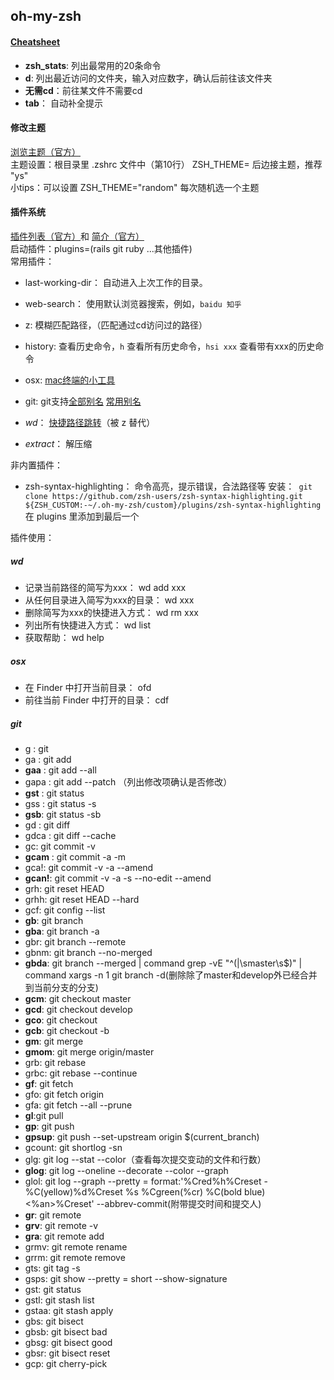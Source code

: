 ## oh-my-zsh

#### [Cheatsheet](https://github.com/robbyrussell/oh-my-zsh/wiki/Cheatsheet)
- **zsh_stats**: 列出最常用的20条命令
- **d**: 列出最近访问的文件夹，输入对应数字，确认后前往该文件夹
- **无需cd**：前往某文件不需要cd
- **tab**： 自动补全提示

#### 修改主题
[浏览主题（官方）](https://github.com/robbyrussell/oh-my-zsh/wiki/themes)  
主题设置：根目录里 .zshrc 文件中（第10行） ZSH_THEME= 后边接主题，推荐 "ys"  
小tips：可以设置 ZSH_THEME="random" 每次随机选一个主题  

#### 插件系统
[插件列表（官方）](https://github.com/robbyrussell/oh-my-zsh/tree/master/plugins)和 [简介（官方）](https://github.com/robbyrussell/oh-my-zsh/wiki/Plugins)  
启动插件：plugins=(rails git ruby ...其他插件)  
常用插件：
- last-working-dir： 自动进入上次工作的目录。
- web-search： 使用默认浏览器搜索，例如，`baidu 知乎`
- z: 模糊匹配路径，（匹配通过cd访问过的路径）
- history: 查看历史命令，`h` 查看所有历史命令，`hsi xxx` 查看带有xxx的历史命令
- osx: [mac终端的小工具](#osx)
- git: git支持[全部别名](https://github.com/robbyrussell/oh-my-zsh/wiki/Plugin:git) [常用别名](#git)


- *wd*： [快捷路径跳转](#wd)（被 z 替代）
- *extract*： 解压缩

非内置插件：
- zsh-syntax-highlighting： 命令高亮，提示错误，合法路径等
安装：` git clone https://github.com/zsh-users/zsh-syntax-highlighting.git ${ZSH_CUSTOM:-~/.oh-my-zsh/custom}/plugins/zsh-syntax-highlighting`
在 plugins 里添加到最后一个


插件使用：
##### wd
- 记录当前路径的简写为xxx： wd add xxx
- 从任何目录进入简写为xxx的目录： wd xxx
- 删除简写为xxx的快捷进入方式： wd rm xxx
- 列出所有快捷进入方式： wd list
- 获取帮助： wd help

##### osx
- 在 Finder 中打开当前目录： ofd
- 前往当前 Finder 中打开的目录： cdf

##### git
- g : git
- ga : git add
- **gaa** : git add --all
- gapa : git add --patch （列出修改项确认是否修改）
- **gst** : git status
- gss : git status -s
- **gsb**: git status -sb
- gd : git diff
- gdca : git diff --cache
- gc: git commit -v
- **gcam** : git commit -a -m
- gca!:	git commit -v -a --amend
- **gcan!**: git commit -v -a -s --no-edit --amend
- grh: git reset HEAD
- grhh: git reset HEAD --hard
- gcf: git config --list
- **gb**: git branch
- **gba**: git branch -a
- gbr: git branch --remote
- gbnm: git branch --no-merged
- **gbda**: git branch --merged | command grep -vE "^(|\smaster\s$)" | command xargs -n 1 git branch -d(删除除了master和develop外已经合并到当前分支的分支)
- **gcm**: git checkout master
- **gcd**: git checkout develop
- **gco**: git checkout
- **gcb**: git checkout -b
- **gm**: git merge
- **gmom**: git merge origin/master
- grb: git rebase
- grbc: git rebase --continue
- **gf**: git fetch
- gfo: git fetch origin
- gfa: git fetch --all --prune
- **gl**:git pull
- **gp**: git push
- **gpsup**: git push --set-upstream origin $(current_branch)
- gcount: git shortlog -sn
- glg: git log --stat --color（查看每次提交变动的文件和行数）
- **glog**: git log --oneline --decorate --color --graph
- glol: git log --graph --pretty = format:'%Cred%h%Creset -%C(yellow)%d%Creset %s %Cgreen(%cr) %C(bold blue)<%an>%Creset' --abbrev-commit(附带提交时间和提交人)
- **gr**: git remote
- **grv**: git remote -v
- **gra**: git remote add
- grmv: git remote rename
- grrm: git remote remove
- gts: git tag -s
- gsps: git show --pretty = short --show-signature
- gst: git status
- gstl: git stash list
- gstaa: git stash apply
- gbs: git bisect
- gbsb: git bisect bad
- gbsg: git bisect good
- gbsr: git bisect reset
- gcp: git cherry-pick
